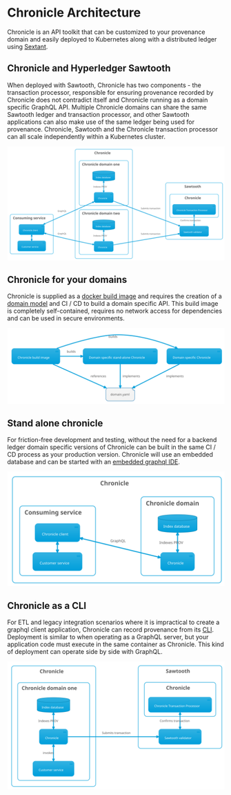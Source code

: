 # Chronicle Architecture

Chronicle is an API toolkit that can be customized to your provenance domain and
easily deployed to Kubernetes along with a distributed ledger using
[Sextant](https://www.blockchaintp.com/sextant).

## Chronicle and Hyperledger Sawtooth

When deployed with Sawtooth, Chronicle has two components - the transaction
processor, responsible for ensuring provenance recorded by Chronicle does not
contradict itself and Chronicle running as a domain specific GraphQL API.
Multiple Chronicle domains can share the same Sawtooth ledger and transaction
processor, and other Sawtooth applications can also make use of the same ledger
being used for provenance. Chronicle, Sawtooth and the Chronicle transaction
processor can all scale independently within a Kubernetes cluster.

![file](diagrams/out/deployment.svg)

## Chronicle for your domains

Chronicle is supplied as a [docker build image](./building.md) and requires the
creation of a [domain model](./domain_modelling.md) and CI / CD to build a
domain specific API. This build image is completely self-contained, requires no
network access for dependencies and can be used in secure environments.

![file](diagrams/out/domain_specific.svg)

## Stand alone chronicle

For friction-free development and testing, without the need for a backend ledger
domain specific versions of Chronicle can be built in the same CI / CD process
as your production version. Chronicle will use an embedded database and can be
started with an [embedded graphql IDE](./cli.md#serve-graphql).

![file](diagrams/out/stand-alone-deployment.svg)

## Chronicle as a CLI

For ETL and legacy integration scenarios where it is impractical to create a
graphql client application, Chronicle can record provenance from its
[CLI](./cli.md). Deployment is similar to when operating as a GraphQL server,
but your application code must execute in the same container as Chronicle. This
kind of deployment can operate side by side with GraphQL.

![file](diagrams/out/deployment-cli.svg)
